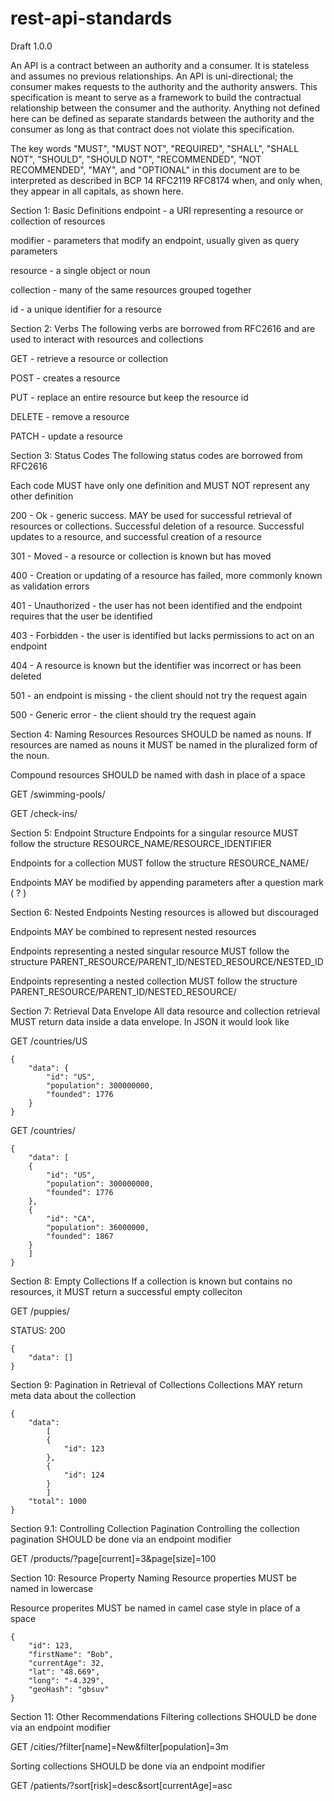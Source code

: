 # rest-api-standards
Draft 1.0.0


An API is a contract between an authority and a consumer. It is stateless and assumes no previous relationships. An API is uni-directional; the consumer makes requests to the authority and the authority answers. This specification is meant to serve as a framework to build the contractual relationship between the consumer and the authority. Anything not defined here can be defined as separate standards between the authority and the consumer as long as that contract does not violate this specification.



The key words "MUST", "MUST NOT", "REQUIRED", "SHALL", "SHALL NOT", "SHOULD", "SHOULD NOT", "RECOMMENDED", "NOT RECOMMENDED", "MAY", and "OPTIONAL" in this document are to be interpreted as described in BCP 14  RFC2119  RFC8174 when, and only when, they appear in all capitals, as shown here.



Section 1: Basic Definitions
endpoint - a URI representing a resource or collection of resources

modifier - parameters that modify an endpoint, usually given as query parameters

resource - a single object or noun

collection - many of the same resources grouped together

id - a unique identifier for a resource

Section 2: Verbs
The following verbs are borrowed from RFC2616 and are used to interact with resources and collections

GET - retrieve a resource or collection

POST - creates a resource

PUT - replace an entire resource but keep the resource id

DELETE - remove a resource

PATCH - update a resource



Section 3: Status Codes
The following status codes are borrowed from RFC2616

Each code MUST have only one definition and MUST NOT represent any other definition

200 - Ok - generic success. MAY be used for successful retrieval of resources or collections. Successful deletion of a resource. Successful updates to a resource, and successful creation of a resource

301 - Moved - a resource or collection is known but has moved

400 - Creation or updating of a resource has failed, more commonly known as validation errors

401 - Unauthorized - the user has not been identified and the endpoint requires that the user be identified

403 - Forbidden - the user is identified but lacks permissions to act on an endpoint

404 - A resource is known but the identifier was incorrect or has been deleted

501 - an endpoint is missing - the client should not try the request again

500 - Generic error - the client should try the request again

Section 4: Naming Resources
Resources SHOULD be named as nouns. If resources are named as nouns it MUST be named in the pluralized form of the noun.

Compound resources SHOULD be named with dash in place of a space

GET /swimming-pools/

GET /check-ins/



Section 5: Endpoint Structure
Endpoints for a singular resource MUST follow the structure RESOURCE_NAME/RESOURCE_IDENTIFIER

Endpoints for a collection MUST follow the structure RESOURCE_NAME/

Endpoints MAY be modified by appending parameters after a question mark ( ? )





Section 6: Nested Endpoints
Nesting resources is allowed but discouraged

Endpoints MAY be combined to represent nested resources

Endpoints representing a nested singular resource MUST follow the structure PARENT_RESOURCE/PARENT_ID/NESTED_RESOURCE/NESTED_ID

Endpoints representing a nested collection MUST follow the structure PARENT_RESOURCE/PARENT_ID/NESTED_RESOURCE/



Section 7: Retrieval Data Envelope
All data resource and collection retrieval MUST return data inside a data envelope. In JSON it would look like


GET /countries/US
```
{
    "data": {
        "id": "US",
        "population": 300000000,
        "founded": 1776
    }
}
```

GET /countries/
```
{
    "data": [
    {
        "id": "US",
        "population": 300000000,
        "founded": 1776
    },
    {
        "id": "CA",
        "population": 36000000,
        "founded": 1867
    }
    ]
}

```


Section 8: Empty Collections
If a collection is known but contains no resources, it MUST return a successful empty colleciton

GET /puppies/



STATUS: 200
```
{
    "data": []
}
```



Section 9: Pagination in Retrieval of Collections
Collections MAY return meta data about the collection


```
{
    "data":
        [
        {
            "id": 123
        },
        {
            "id": 124
        }
        ]
    "total": 1000
}
```
Section 9.1: Controlling Collection Pagination
Controlling the collection pagination SHOULD be done via an endpoint modifier

GET /products/?page[current]=3&page[size]=100





Section 10: Resource Property Naming
Resource properties MUST be named in lowercase

Resource properites MUST be named in camel case style in place of a space
```
{
    "id": 123,
    "firstName": "Bob",
    "currentAge": 32,
    "lat": "48.669",
    "long": "-4.329",
    "geoHash": "gbsuv"
}

```


Section 11: Other Recommendations
Filtering collections SHOULD be done via an endpoint modifier

GET /cities/?filter[name]=New&filter[population]=3m



Sorting collections SHOULD be done via an endpoint modifier

GET /patients/?sort[risk]=desc&sort[currentAge]=asc

